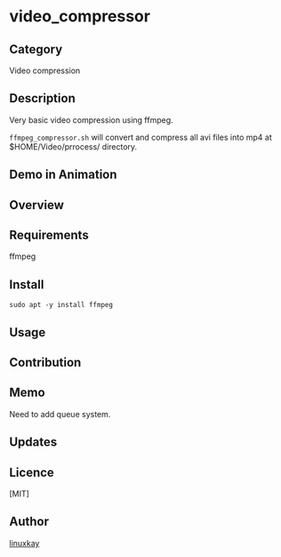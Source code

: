 # video_compressor


## Category

Video compression

## Description

Very basic video compression using ffmpeg. 

`ffmpeg_compressor.sh` will convert and compress all avi files into mp4 at $HOME/Video/prrocess/ directory.

## Demo in Animation

## Overview

## Requirements

ffmpeg

## Install

`sudo apt -y install ffmpeg`

## Usage

## Contribution

## Memo

Need to add queue system.

## Updates

## Licence
[MIT]

## Author

[linuxkay](https://github.com/linuxkay)
